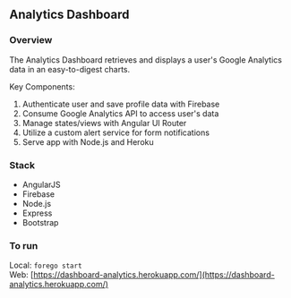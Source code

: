 ## Analytics Dashboard

### Overview

The Analytics Dashboard retrieves and displays a user's Google Analytics data in an easy-to-digest charts.

Key Components:
<ol>  
  <li>Authenticate user and save profile data with Firebase</li>
  <li>Consume Google Analytics API to access user's data</li>
  <li>Manage states/views with Angular UI Router</li>
  <li>Utilize a custom alert service for form notifications</li>
  <li>Serve app with Node.js and Heroku</li>
</ol>

### Stack

<ul>
  <li>AngularJS</li>
  <li>Firebase</li>
  <li>Node.js</li>
  <li>Express</li>
  <li>Bootstrap</li>
</ul>

### To run

Local: ```forego start``` <br>
Web: [https://dashboard-analytics.herokuapp.com/](https://dashboard-analytics.herokuapp.com/)
